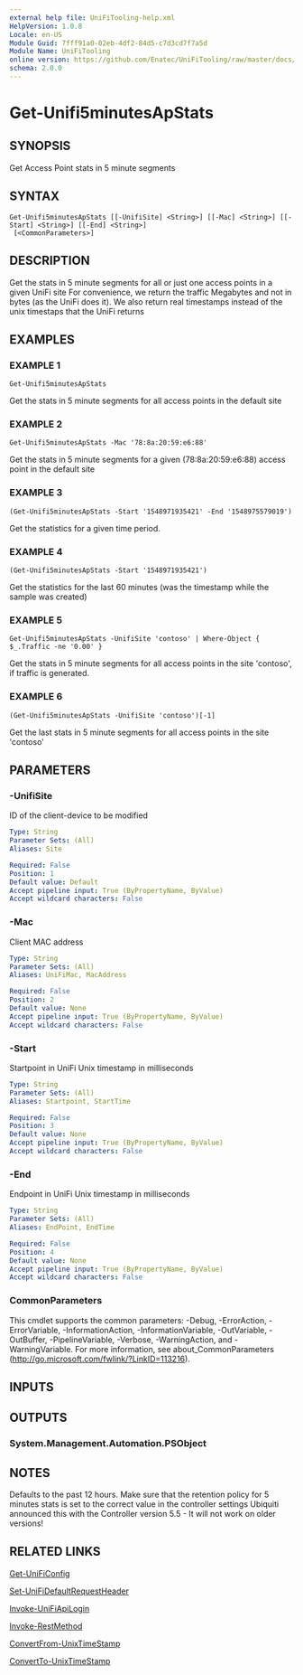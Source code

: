 ```yaml
---
external help file: UniFiTooling-help.xml
HelpVersion: 1.0.8
Locale: en-US
Module Guid: 7fff91a0-02eb-4df2-84d5-c7d3cd7f7a5d
Module Name: UniFiTooling
online version: https://github.com/Enatec/UniFiTooling/raw/master/docs/Get-Unifi5minutesApStats.md
schema: 2.0.0
---
```


# Get-Unifi5minutesApStats

## SYNOPSIS
Get Access Point stats in 5 minute segments

## SYNTAX

```
Get-Unifi5minutesApStats [[-UnifiSite] <String>] [[-Mac] <String>] [[-Start] <String>] [[-End] <String>]
 [<CommonParameters>]
```

## DESCRIPTION
Get the stats in 5 minute segments for all or just one access points in a given UniFi site
For convenience, we return the traffic Megabytes and not in bytes (as the UniFi does it).
We also return real timestamps instead of the unix timestaps that the UniFi returns

## EXAMPLES

### EXAMPLE 1
```
Get-Unifi5minutesApStats
```

Get the stats in 5 minute segments for all access points in the default site

### EXAMPLE 2
```
Get-Unifi5minutesApStats -Mac '78:8a:20:59:e6:88'
```

Get the stats in 5 minute segments for a given (78:8a:20:59:e6:88) access point in the default site

### EXAMPLE 3
```
(Get-Unifi5minutesApStats -Start '1548971935421' -End '1548975579019')
```

Get the statistics for a given time period.

### EXAMPLE 4
```
(Get-Unifi5minutesApStats -Start '1548971935421')
```

Get the statistics for the last 60 minutes (was the timestamp while the sample was created)

### EXAMPLE 5
```
Get-Unifi5minutesApStats -UnifiSite 'contoso' | Where-Object { $_.Traffic -ne '0.00' }
```

Get the stats in 5 minute segments for all access points in the site 'contoso', if traffic is generated.

### EXAMPLE 6
```
(Get-Unifi5minutesApStats -UnifiSite 'contoso')[-1]
```

Get the last stats in 5 minute segments for all access points in the site 'contoso'

## PARAMETERS

### -UnifiSite
ID of the client-device to be modified

```yaml
Type: String
Parameter Sets: (All)
Aliases: Site

Required: False
Position: 1
Default value: Default
Accept pipeline input: True (ByPropertyName, ByValue)
Accept wildcard characters: False
```

### -Mac
Client MAC address

```yaml
Type: String
Parameter Sets: (All)
Aliases: UniFiMac, MacAddress

Required: False
Position: 2
Default value: None
Accept pipeline input: True (ByPropertyName, ByValue)
Accept wildcard characters: False
```

### -Start
Startpoint in UniFi Unix timestamp in milliseconds

```yaml
Type: String
Parameter Sets: (All)
Aliases: Startpoint, StartTime

Required: False
Position: 3
Default value: None
Accept pipeline input: True (ByPropertyName, ByValue)
Accept wildcard characters: False
```

### -End
Endpoint in UniFi Unix timestamp in milliseconds

```yaml
Type: String
Parameter Sets: (All)
Aliases: EndPoint, EndTime

Required: False
Position: 4
Default value: None
Accept pipeline input: True (ByPropertyName, ByValue)
Accept wildcard characters: False
```

### CommonParameters
This cmdlet supports the common parameters: -Debug, -ErrorAction, -ErrorVariable, -InformationAction, -InformationVariable, -OutVariable, -OutBuffer, -PipelineVariable, -Verbose, -WarningAction, and -WarningVariable.
For more information, see about_CommonParameters (http://go.microsoft.com/fwlink/?LinkID=113216).

## INPUTS

## OUTPUTS

### System.Management.Automation.PSObject
## NOTES
Defaults to the past 12 hours.
Make sure that the retention policy for 5 minutes stats is set to the correct value in the controller settings
Ubiquiti announced this with the Controller version 5.5 - It will not work on older versions!

## RELATED LINKS

[Get-UniFiConfig]()

[Set-UniFiDefaultRequestHeader]()

[Invoke-UniFiApiLogin]()

[Invoke-RestMethod]()

[ConvertFrom-UnixTimeStamp]()

[ConvertTo-UnixTimeStamp]()

